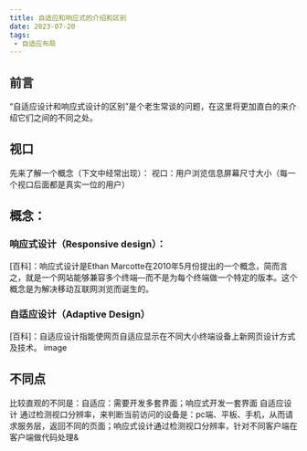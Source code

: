 ```yaml
---
title: 自适应和响应式的介绍和区别
date: 2023-07-20
tags: 
 - 自适应布局
---
```

## 前言
“自适应设计和响应式设计的区别”是个老生常谈的问题，在这里将更加直白的来介绍它们之间的不同之处。

## 视口
先来了解一个概念（下文中经常出现）：
视口：用户浏览信息屏幕尺寸大小（每一个视口后面都是真实一位的用户）

## 概念：
### 响应式设计（Responsive design）：
[百科]：响应式设计是Ethan Marcotte在2010年5月份提出的一个概念，简而言之，就是一个网站能够兼容多个终端—而不是为每个终端做一个特定的版本。这个概念是为解决移动互联网浏览而诞生的。

### 自适应设计（Adaptive Design）
[百科]：自适应设计指能使网页自适应显示在不同大小终端设备上新网页设计方式及技术。
image

## 不同点
比较直观的不同是：自适应：需要开发多套界面；响应式开发一套界面
自适应设计 通过检测视口分辨率，来判断当前访问的设备是：pc端、平板、手机，从而请求服务层，返回不同的页面；响应式设计通过检测视口分辨率，针对不同客户端在客户端做代码处理&
